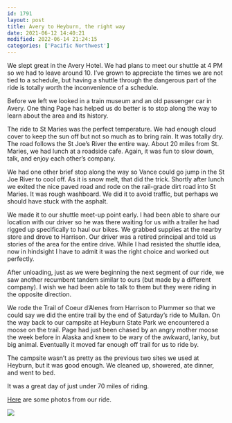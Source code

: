 ```yaml
---
id: 1791
layout: post
title: Avery to Heyburn, the right way
date: 2021-06-12 14:40:21
modified: 2022-06-14 21:24:15
categories: ['Pacific Northwest']
---
```


We slept great in the Avery Hotel. We had plans to meet our shuttle at 4 PM so we had to leave around 10. I’ve grown to appreciate the times we are not tied to a schedule, but having a shuttle through the dangerous part of the ride is totally worth the inconvenience of a schedule.


Before we left we looked in a train museum and an old passenger car in Avery. One thing Page has helped us do better is to stop along the way to learn about the area and its history.


The ride to St Maries was the perfect temperature. We had enough cloud cover to keep the sun off but not so much as to bring rain. It was totally dry. The road follows the St Joe’s River the entire way. About 20 miles from St. Maries, we had lunch at a roadside cafe. Again, it was fun to slow down, talk, and enjoy each other’s company. 


We had one other brief stop along the way so Vance could go jump in the St Joe River to cool off. As it is snow melt, that did the trick. Shortly after lunch we exited the nice paved road and rode on the rail-grade dirt road into St Maries. It was rough washboard. We did it to avoid traffic, but perhaps we should have stuck with the asphalt.


We made it to our shuttle meet-up point early. I had been able to share our location with our driver so he was there waiting for us with a trailer he had rigged up specifically to haul our bikes. We grabbed supplies at the nearby store and drove to Harrison. Our driver was a retired principal and told us stories of the area for the entire drive. While I had resisted the shuttle idea, now in hindsight I have to admit it was the right choice and worked out perfectly.


After unloading, just as we were beginning the next segment of our ride, we saw another recumbent tandem similar to ours (but made by a different company). I wish we had been able to talk to them but they were riding in the opposite direction.


We rode the Trail of Coeur d’Alenes from Harrison to Plummer so that we could say we did the entire trail by the end of Saturday’s ride to Mullan. On the way back to our campsite at Heyburn State Park we encountered a moose on the trail. Page had just been chased by an angry mother moose the week before in Alaska and knew to be wary of the awkward, lanky, but big animal. Eventually it moved far enough off trail for us to ride by.


The campsite wasn’t as pretty as the previous two sites we used at Heyburn, but it was good enough. We cleaned up, showered, ate dinner, and went to bed.


It was a great day of just under 70 miles of riding.


[Here](https://photos.app.goo.gl/zmGG2E3TH3fyTZjA7) are some photos from our ride.



![](https://rode.whitings.org/wp-content/uploads/2021/06/IMG_1354-1024x768.jpg)

